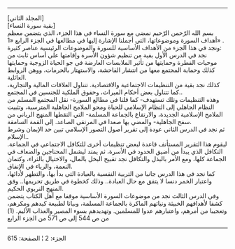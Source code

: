 ------------------------------------------------------------------------

\[المجلد الثاني\]  
\[بقية سورة النساء\]  
بسم الله الرّحمن الرّحيم نمضي مع سورة النساء في هذا الجزء، الذي يتضمن معظم
أهداف السورة وموضوعاتها، التي أجملنا الإشارة إليها في مطالعها في الجزء
الرابع «1» .  
ونجد في هذا الجزء من الأهداف الأساسية للسورة والموضوعات الرئيسية عناصر
كثيرة:  
نجد في الدرس الأول بقية من تنظيم شؤون الأسرة وإقامتها على أساس ثابت من
موحيات الفطرة وحمايتها من تأثير الملابسات العارضة في جو الحياة الزوجية
وحمايتها كذلك وحماية المجتمع معها من انتشار الفاحشة، والاستهتار
بالحرمات، ووهن الروابط العائلية.  
كذلك نجد بقية من التنظيمات الاجتماعية والاقتصادية. تتناول العلاقات
المالية والتجارية، كما تتناول بعض أحكام الميراث، وحقوق الملكية للجنسين
في المجتمع..  
وهذه التنظيمات وتلك تستهدف- كما قلنا في مطالع السورة- نقل المجتمع المسلم
من النظام الجاهلي إلى النظام الإسلامي للحياة ومحو الملامح الجاهلية
المترسبة، وتثبيت الملامح الإسلامية الجديدة، والارتفاع بالجماعة المسلمة-
التي التقطها المنهج الرباني من سفح الجاهلية- والمضي بها صعدا في المرتقى
الصاعد. إلى القمة السامقة.  
ثم نجد في الدرس الثاني عودة إلى تقرير أصول التصور الإسلامي تبين حد
الإيمان وشرط الإسلام..  
ليقوم هذا التقرير المستأنف قاعدة لبعض تنظيمات أخرى للتكافل الاجتماعي في
الجماعة. التكافل الذي يبدأ من أضيق الحدود في الأسرة، ثم يمتد ليشمل
المحتاجين والضعاف في الجماعة كلها، ومع الأمر بالبذل والتكافل نجد تقبيح
البخل بالمال، والاختيال بالثراء، وكتمان النعمة، والرياء في الإنفاق.  
كما نجد في هذا الدرس جانبا من التربية النفسية بالعبادة التي بدأ بها،
والتطهر لأدائها، واعتبار الخمر دنسا لا يتفق مع حال العبادة.. وذلك كخطوة
في طريق تحريمها.. وفق المنهج التربوي الحكيم.  
وفي الدرس الثالث نجد من موضوعات السورة الأساسية موقفا مع أهل الكتاب
يتضمن كشفا لأهدافهم الخبيثة ونياتهم الماكرة بالجماعة المسلمة، وبيانا
لطبيعة كيدهم ومكرهم، وتعجيبا من أمرهم، واعتبارهم عدوا للمسلمين. وتهديدهم
بسوء المصير والعذاب الأليم. (1) من ص 544 إلى ص 571 من الجزء الرابع

------------------------------------------------------------------------

الجزء: 2 ¦ الصفحة: 615
